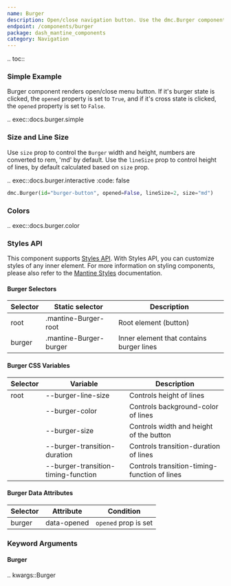 ```yaml
---
name: Burger
description: Open/close navigation button. Use the dmc.Burger component to toggle navigation menus.
endpoint: /components/burger
package: dash_mantine_components
category: Navigation
---
```


.. toc::

### Simple Example

Burger component renders open/close menu button. If it's burger state is clicked, the `opened` property is set to `True`,
and if it's cross state is clicked, the `opened` property is set to `False`.

.. exec::docs.burger.simple

### Size and Line Size

Use `size` prop to control the `Burger` width and height, numbers are converted to rem, 'md' by default.
Use the `lineSize` prop to control height of lines, by default calculated based on `size` prop.  

.. exec::docs.burger.interactive
    :code: false

```python
dmc.Burger(id="burger-button", opened=False, lineSize=2, size="md")
```

### Colors

.. exec::docs.burger.color

### Styles API

This component supports [Styles API](/styles-api). With Styles API, you can customize styles of any inner element.
For more information on styling components,  please also refer to the [Mantine Styles](https://mantine.dev/styles/styles-overview/) documentation.

#### Burger Selectors

| Selector | Static selector         | Description                           |
|----------|--------------------------|---------------------------------------|
| root     | .mantine-Burger-root     | Root element (button)                 |
| burger   | .mantine-Burger-burger   | Inner element that contains burger lines |

#### Burger CSS Variables

| Selector | Variable                            | Description                                |
|----------|-------------------------------------|--------------------------------------------|
| root     | --burger-line-size                  | Controls height of lines                   |
|          | --burger-color                      | Controls background-color of lines         |
|          | --burger-size                       | Controls width and height of the button    |
|          | --burger-transition-duration        | Controls transition-duration of lines      |
|          | --burger-transition-timing-function | Controls transition-timing-function of lines |

#### Burger Data Attributes

| Selector | Attribute    | Condition          |
|----------|--------------|--------------------|
| burger   | data-opened  | `opened` prop is set |

### Keyword Arguments

#### Burger

.. kwargs::Burger
